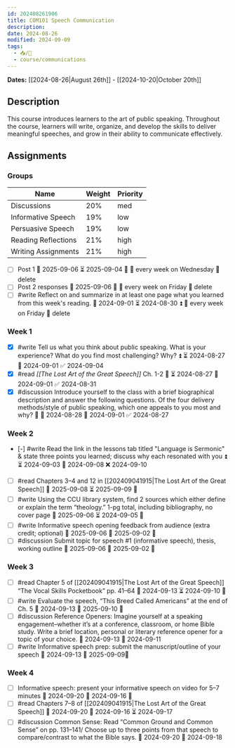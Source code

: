 ```yaml
---
id: 202408261906
title: COM101 Speech Communication
description: 
date: 2024-08-26
modified: 2024-09-09
tags:
  - 📥/🌲
  - course/communications
---
```

**Dates:** [[2024-08-26|August 26th]] - [[2024-10-20|October 20th]]

## Description

This course introduces learners to the art of public speaking. Throughout the course, learners will write, organize, and develop the skills to deliver meaningful speeches, and grow in their ability to communicate effectively.

## Assignments

### Groups

| Name                | Weight | Priority |
| ------------------- | ------ | -------- |
| Discussions         | 20%    | med      |
| Informative Speech  | 19%    | low      |
| Persuasive Speech   | 19%    | low      |
| Reading Reflections | 21%    | high     |
| Writing Assignments | 21%    | high     |

- [ ] Post 1 📅 2025-09-06 ⏳ 2025-09-04 🔽 🔁 every week on Wednesday 🏁 delete 
- [ ] Post 2 responses 📅 2025-09-06 🔽 🔁 every week on Friday 🏁 delete 
- [ ] #write Reflect on and summarize in at least one page what you learned from this week's reading. 📅 2024-09-01 ⏳ 2024-08-30 ⏫ 🔁 every week on Friday 🏁 delete 

### Week 1

- [x] #write Tell us what you think about public speaking. What is your experience? What do you find most challenging? Why? ⏫ ⏳ 2024-08-27 📅 2024-09-01 ✅ 2024-09-04
- [x] #read *[[The Lost Art of the Great Speech]]* Ch. 1-2 🔼 ⏳ 2024-08-27 📅 2024-09-01 ✅ 2024-08-31
- [x] #discussion Introduce yourself to the class with a brief biographical description and answer the following questions. Of the four delivery methods/style of public speaking, which one appeals to you most and why? 🔼 🛫 2024-08-28 📅 2024-09-01 ✅ 2024-08-27

### Week 2

- [-] #write Read the link in the lessons tab titled "Language is Sermonic" & state three points you learned; discuss why each resonated with you ⏫ ⏳ 2024-09-03 📅 2024-09-08 ❌ 2024-09-10
- [ ] #read Chapters 3–4 and 12 in [[202409041915|The Lost Art of the Great Speech]] 📅 2025-09-08 ⏳ 2025-09-09 🔼 
- [ ] #write Using the CCU library system, find 2 sources which either define or explain the term “theology.” 1-pg total, including bibliography, no cover page 📅 2025-09-06 ⏳ 2024-09-05 🔼 
- [ ] #write Informative speech opening feedback from audience (extra credit; optional) 📅 2025-09-06 🛫 2025-09-02 🔽 
- [ ] #discussion Submit topic for speech #1 (informative speech), thesis, working outline 📅 2025-09-06 🛫 2025-09-02 🔺 

### Week 3

- [ ] #read Chapter 5 of [[202409041915|The Lost Art of the Great Speech]] “The Vocal Skills Pocketbook” pp. 41–64 📅 2024-09-13 ⏳ 2024-09-10 🔼 
- [ ] #write Evaluate the speech, “This Breed Called Americans” at the end of Ch. 5 📅 2024-09-13 🛫 2025-09-10 🔼 
- [ ] #discussion Reference Openers: Imagine yourself at a speaking engagement–whether it’s at a conference, classroom, or home Bible study. Write a brief location, personal or literary reference opener for a topic of your choice. 📅 2024-09-13 🛫 2024-09-11 
- [ ] #write Informative speech prep: submit the manuscript/outline of your speech 📅 2024-09-13 🛫 2025-09-09🔺

### Week 4

- [ ] Informative speech: present your informative speech on video for 5–7 minutes 📅 2024-09-20 🛫 2024-09-16 🔺 
- [ ] #read Chapters 7–8 of [[202409041915|The Lost Art of the Great Speech]] 📅 2024-09-20 🛫 2024-09-16 ⏳ 2024-09-17 
- [ ] #discussion Common Sense: Read “Common Ground and Common Sense” on pp. 131–141/ Choose up to three points from that speech to compare/contrast to what the Bible says. 📅 2024-09-20 🛫 2024-09-18 
